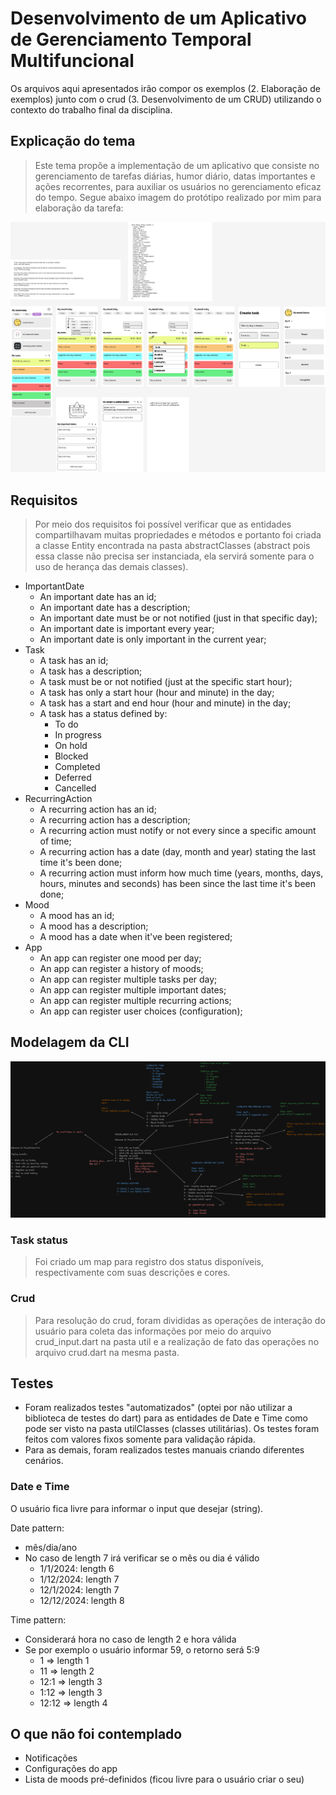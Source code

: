 # Desenvolvimento de um Aplicativo de Gerenciamento Temporal Multifuncional

Os arquivos aqui apresentados irão compor os exemplos (2. Elaboração de exemplos) junto com o crud (3. Desenvolvimento de um CRUD) utilizando o contexto do trabalho final da disciplina.

## Explicação do tema

> Este tema propõe a implementação de um aplicativo que consiste no gerenciamento de tarefas diárias, humor diário, datas importantes e ações recorrentes, para auxiliar os usuários no gerenciamento eficaz do tempo.
> Segue abaixo imagem do protótipo realizado por mim para elaboração da tarefa:

![Protótipo](images/prototype.png)

## Requisitos

> Por meio dos requisitos foi possível verificar que as entidades compartilhavam muitas propriedades e métodos e portanto foi criada a classe Entity encontrada na pasta abstractClasses (abstract pois essa classe não precisa ser instanciada, ela servirá somente para o uso de herança das demais classes).

- ImportantDate
  - An important date has an id;
  - An important date has a description;
  - An important date must be or not notified (just in that specific day);
  - An important date is important every year;
  - An important date is only important in the current year;
- Task
  - A task has an id;
  - A task has a description;
  - A task must be or not notified (just at the specific start hour);
  - A task has only a start hour (hour and minute) in the day;
  - A task has a start and end hour (hour and minute) in the day;
  - A task has a status defined by:
    - To do
    - In progress
    - On hold
    - Blocked
    - Completed
    - Deferred
    - Cancelled
- RecurringAction
  - A recurring action has an id;
  - A recurring action has a description;
  - A recurring action must notify or not every since a specific amount of time;
  - A recurring action has a date (day, month and year) stating the last time it's been done;
  - A recurring action must inform how much time (years, months, days, hours, minutes and seconds) has been since the last time it's been done;
- Mood
  - A mood has an id;
  - A mood has a description;
  - A mood has a date when it've been registered;
- App
  - An app can register one mood per day;
  - An app can register a history of moods;
  - An app can register multiple tasks per day;
  - An app can register multiple important dates;
  - An app can register multiple recurring actions;
  - An app can register user choices (configuration);

## Modelagem da CLI

![Protótipo CLI](images/cli-prototype.png)

### Task status
> Foi criado um map para registro dos status disponíveis, respectivamente com suas descrições e cores.

### Crud
> Para resolução do crud, foram divididas as operações de interação do usuário para coleta das informações por meio do arquivo crud_input.dart na pasta util e a realização de fato das operações no arquivo crud.dart na mesma pasta.

## Testes

- Foram realizados testes "automatizados" (optei por não utilizar a biblioteca de testes do dart) para as entidades de Date e Time como pode ser visto na pasta utilClasses (classes utilitárias). Os testes foram feitos com valores fixos somente para validação rápida.
- Para as demais, foram realizados testes manuais criando diferentes cenários.

### Date e Time
O usuário fica livre para informar o input que desejar (string).

Date pattern:
- mês/dia/ano
- No caso de length 7 irá verificar se o mês ou dia é válido
  - 1/1/2024: length 6
  - 1/12/2024: length 7
  - 12/1/2024: length 7
  - 12/12/2024: length 8

Time pattern:
- Considerará hora no caso de length 2 e hora válida
- Se por exemplo o usuário informar 59, o retorno será 5:9
  - 1 => length 1
  - 11 => length 2
  - 12:1 => length 3
  - 1:12 => length 3
  - 12:12 => length 4

## O que não foi contemplado
- Notificações
- Configurações do app
- Lista de moods pré-definidos (ficou livre para o usuário criar o seu)
